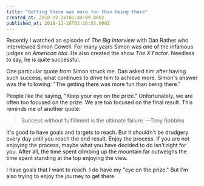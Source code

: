```yaml
---
title: "Getting there was more fun than being there"
created_at: 2018-12-26T01:44:09.000Z
published_at: 2018-12-26T02:16:55.000Z
---
```

Recently I watched an episode of _The Big Interview_ with Dan Rather who interviewed Simon Cowell. For many years Simon was one of the infamous judges on _American Idol_. He also created the show _The X Factor_. Needless to say, he is quite successful.

One particular quote from Simon struck me. Dan asked him after having such success, what continues to drive him to achieve more. Simon's answer was the following: "The getting there was more fun than being there."

People like the saying, "Keep your eye on the prize." Unfortunately, we are often too focused on the prize. We are too focused on the final result. This reminds me of another quote:

> Success without fulfillment is the ultimate failure. --Tony Robbins

It's good to have goals and targets to reach. But it shouldn't be drudgery every day until you reach the end result. Enjoy the process. If you are not enjoying the process, maybe what you have decided to do isn't right for you. After all, the time spent climbing up the mountain far outweighs the time spent standing at the top enjoying the view. 

I have goals that I want to reach. I do have my "eye on the prize." But I'm also trying to enjoy the journey to get there.
